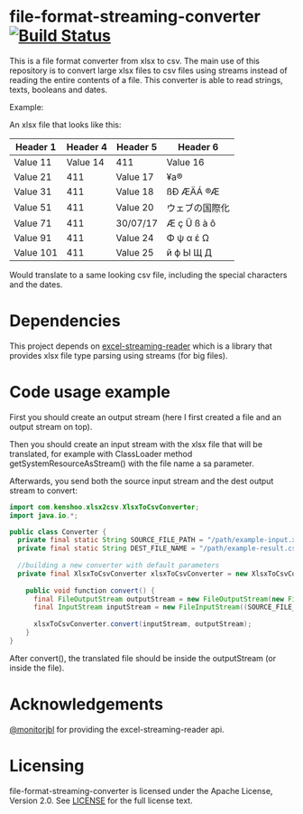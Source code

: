 ﻿# file-format-streaming-converter [![Build Status](https://travis-ci.org/kenshoo/file-format-streaming-converter.svg?branch=master)](https://travis-ci.org/kenshoo/file-format-streaming-converter)

This is a file format converter from xlsx to csv. The main use of this repository is to convert 
large xlsx files to csv files using streams instead of reading the entire contents of a file.
This converter is able to read strings, texts, booleans and dates.


Example:

An xlsx file that looks like this:

|Header 1   | Header 4	|Header 5	|Header 6	  |
|-----------|-----------|-----------|-------------|
|Value 11   | Value 14  |411	    |Value 16	  |
|Value 21   | 411	    |Value 17	|¥a®	      |
|Value 31   | 411	    |Value 18	|ßÐ ÆÄÁ  ®Æ	  |
|Value 51   | 411	    |Value 20	|ウェブの国際化 |
|Value 71   | 411	    |30/07/17	|Æ ç Ü ß à ô  | 
|Value 91   | 411	    |Value 24	|Φ ψ α έ Ω    |
|Value 101  | 411	    |Value 25	|й ф Ы Щ Д	  |


Would translate to a same looking csv file, including the special characters and the dates.

Dependencies
===
This project depends on [excel-streaming-reader](https://github.com/monitorjbl/excel-streaming-reader) which is a library
that provides xlsx file type parsing using streams (for big files). 

Code usage example
=========
First you should create an output stream (here I first created a file and an output stream on top).

Then you should create an input stream with the xlsx file that will be translated, for example with ClassLoader method
getSystemResourceAsStream() with the file name a sa parameter. 

Afterwards, you send both the source input stream and the dest output stream to convert:
```java
import com.kenshoo.xlsx2csv.XlsxToCsvConverter;
import java.io.*;

public class Converter {
  private final static String SOURCE_FILE_PATH = "/path/example-input.xslx"
  private final static String DEST_FILE_NAME = "/path/example-result.csv"
    
  //building a new converter with default parameters
  private final XlsxToCsvConverter xlsxToCsvConverter = new XlsxToCsvConverter.Builder().build();
  
    public void function convert() {
      final FileOutputStream outputStream = new FileOutputStream(new File(DEST_FILE_NAME));
      final InputStream inputStream = new FileInputStream((SOURCE_FILE_PATH);
                                                          
      xlsxToCsvConverter.convert(inputStream, outputStream);
    }
}
``` 
After convert(), the translated file should be inside the outputStream (or inside the file).

Acknowledgements
====
[@monitorjbl](https://github.com/monitorjbl) for providing the excel-streaming-reader api.

Licensing
=========
file-format-streaming-converter is licensed under the Apache License, Version 2.0. See
[LICENSE](https://github.com/kenshoo/file-format-streaming-converter/blob/master/LICENSE) for the full
license text.
